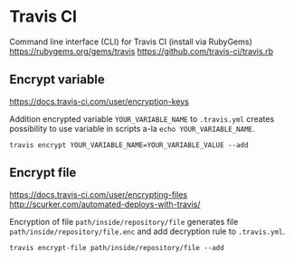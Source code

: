 <!-- -*- coding: utf-8; -*- -->

# Travis CI

Command line interface (CLI) for Travis CI (install via RubyGems)
<https://rubygems.org/gems/travis>
<https://github.com/travis-ci/travis.rb>

## Encrypt variable

<https://docs.travis-ci.com/user/encryption-keys>

Addition encrypted variable `YOUR_VARIABLE_NAME` to `.travis.yml`
creates possibility to use variable in scripts a-la `echo YOUR_VARIABLE_NAME`.

    travis encrypt YOUR_VARIABLE_NAME=YOUR_VARIABLE_VALUE --add

## Encrypt file

<https://docs.travis-ci.com/user/encrypting-files>
<http://scurker.com/automated-deploys-with-travis/>

Encryption of file `path/inside/repository/file` generates file
`path/inside/repository/file.enc` and add decryption rule
to `.travis.yml`.

    travis encrypt-file path/inside/repository/file --add
